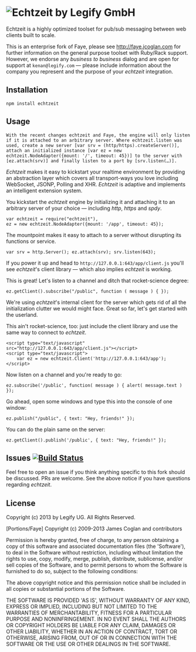 ![Echtzeit by Legify GmbH](http://data.sly.mn/PK6E/echtzeit.png)
===========

Echtzeit is a highly optimized toolset for pub/sub messaging between web clients built to scale.

This is an enterprise fork of Faye, please see http://faye.jcoglan.com for further information on the general purpose toolset with Ruby/Rack support. However, we endorse any *business to business* dialog and are open for support at `kenan@legify.com` — please include information about the company you represent and the purpose of your *echtzeit* integration.

Installation
------------

  `npm install echtzeit`

Usage
------------

	With the recent changes echtzeit and Faye, the engine will only listen if it is attached to an arbitrary server. Where echtzeit.listen was used, create a new server [var srv = (http/https).createServer()], attach an initialized instance [var ez = new echtzeit.NodeAdapter({mount: '/', timeout: 45})] to the server with [ez.attach(srv)] and finally listen to a port by [srv.listen(…)].

*Echtzeit* makes it easy to kickstart your realtime environment by providing an abstraction layer which covers all transport-ways you love including WebSocket, JSONP, Polling and XHR. *Echtzeit* is adaptive and implements an intelligent extension system.

You kickstart the *echtzeit* engine by initializing it and attaching it to an arbitrary server of your choice — including *http*, *https* and *spdy*.

	var echtzeit = require("echtzeit"),
	ez = new echtzeit.NodeAdapter({mount: '/app', timeout: 45});

The mountpoint makes it easy to attach to a server without disrupting its functions or service.

	var srv = http.Server(); ez.attach(srv); srv.listen(643);

If you power it up and head to `http://127.0.0.1:643/app/client.js` you'll see *echtzeit*'s client library — which also implies *echtzeit* is working.

This is great! Let's listen to a channel and ditch that rocket-science degree:

	ez.getClient().subscribe("/public", function ( message ) { });

We're using *echtzeit*'s internal client for the server which gets rid of all the initialization clutter we would might face. Great so far, let's get started with the userland.

This ain't rocket-science, too: just include the client library and use the same way to connect to *echtzeit*.

	<script type="text/javascript" src="http://127.0.0.1:643/app/client.js"></script>
	<script type="text/javascript">
		var ez = new echtzeit.Client('http://127.0.0.1:643/app');
	</script>

Now listen on a channel and you're ready to go:

	ez.subscribe('/public', function( message ) { alert( message.text ) });

Go ahead, open some windows and type this into the console of one window:

	ez.publish("/public", { text: "Hey, friends!" });

You can do the plain same on the server:

	ez.getClient().publish('/public', { text: "Hey, friends!" });

Issues [![Build Status](https://travis-ci.org/Legify/echtzeit.png)](https://travis-ci.org/Legify/echtzeit)
------------

Feel free to open an issue if you think anything specific to this fork should be discussed. PRs are welcome. See the above notice if you have questions regarding *echtzeit*.

License
------------

Copyright (c) 2013 by Legify UG. All Rights Reserved.

[Portions/Faye] Copyright (c) 2009-2013 James Coglan and contributors

Permission is hereby granted, free of charge, to any person obtaining a copy of
this software and associated documentation files (the 'Software'), to deal in
the Software without restriction, including without limitation the rights to use,
copy, modify, merge, publish, distribute, sublicense, and/or sell copies of the
Software, and to permit persons to whom the Software is furnished to do so,
subject to the following conditions:

The above copyright notice and this permission notice shall be included in all
copies or substantial portions of the Software.

THE SOFTWARE IS PROVIDED 'AS IS', WITHOUT WARRANTY OF ANY KIND, EXPRESS OR
IMPLIED, INCLUDING BUT NOT LIMITED TO THE WARRANTIES OF MERCHANTABILITY, FITNESS
FOR A PARTICULAR PURPOSE AND NONINFRINGEMENT. IN NO EVENT SHALL THE AUTHORS OR
COPYRIGHT HOLDERS BE LIABLE FOR ANY CLAIM, DAMAGES OR OTHER LIABILITY, WHETHER
IN AN ACTION OF CONTRACT, TORT OR OTHERWISE, ARISING FROM, OUT OF OR IN
CONNECTION WITH THE SOFTWARE OR THE USE OR OTHER DEALINGS IN THE SOFTWARE.
